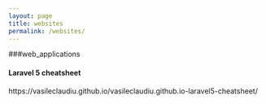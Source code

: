 ```yaml
---
layout: page
title: websites
permalink: /websites/
---
```


###web_applications

<h4>Laravel 5 cheatsheet</h4>
https://vasileclaudiu.github.io/vasileclaudiu.github.io-laravel5-cheatsheet/